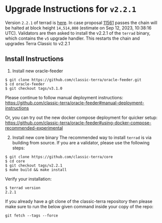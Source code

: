 # Upgrade Instructions for `v2.2.1`

Version `2.2.1` of terrad is [here](https://github.com/classic-terra/core/releases/tag/v2.2.1). In case proposal [11561](https://station.terraclassic.community/proposal/columbus-5/11766) passes the chain will be halted at block height `14,514,000` (estimate on Sep 12, 2023, 10:38:16 UTC). Validators are then asked to install the v2.2.1 of the `terrad` binary, which contains the `v5` upgrade handler. This restarts the chain and upgrades Terra Classic to v2.2.1

## Install Instructions

1. Install new oracle-feeder

```
$ git clone https://github.com/classic-terra/oracle-feeder.git
$ cd oracle-feeder
$ git checkout tags/v3.1.0
```

Please continue to follow manual deployment instructions: https://github.com/classic-terra/oracle-feeder#manual-deployment-instructions

Or, you can try out the new docker compose deployment for quicker setup: https://github.com/classic-terra/oracle-feeder#using-docker-compose-recommended-experimental

2. Install new core binary
The recommended way to install `terrad` is via building from source. If you are a validator, please use the following steps:

```
$ git clone https://github.com/classic-terra/core
$ cd core
$ git checkout tags/v2.2.1
$ make build && make install
```

Verify your installation:

```
$ terrad version
2.2.1
```

If you already have a git clone of the classic-terra repository then please make sure to run the below given command inside your copy of the repo:

```
git fetch --tags --force
```